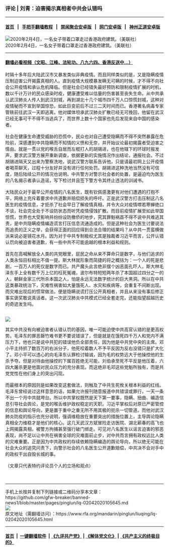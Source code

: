 ### 评论 | 刘青：迫害揭示真相者中共会认错吗
------------------------

#### [首页](https://github.com/gfw-breaker/banned-news1/blob/master/README.md) &nbsp;&nbsp;|&nbsp;&nbsp; [手把手翻墙教程](https://github.com/gfw-breaker/guides/wiki) &nbsp;&nbsp;|&nbsp;&nbsp; [禁闻聚合安卓版](https://github.com/gfw-breaker/bn-android) &nbsp;&nbsp;|&nbsp;&nbsp; [网门安卓版](https://github.com/oGate2/oGate) &nbsp;&nbsp;|&nbsp;&nbsp; [神州正道安卓版](https://github.com/SzzdOgate/update) 



<div id="headerimg">
 <img alt="2020年2月4日，一名女子带着口罩走过香港政府建筑。（美联社）" src="https://www.rfa.org/mandarin/pinglun/liuqing/lq-02042020105645.html/AP_20035301685313.jpg/@@images/692eeaf8-2d5c-489e-80b0-f414db7b0b9c.jpeg" title="2020年2月4日，一名女子带着口罩走过香港政府建筑。（美联社）"/>
 <div id="headerimgcontents">
  <div id="headerimgcaption">
   <span>
    2020年2月4日，一名女子带着口罩走过香港政府建筑。（美联社）
   </span>
   <!-- zoomattribute -->
  </div>
  <!-- headerimgcaption -->
 </div>
 <!-- headerimagecontents -->
</div>

<hr/>


#### [翻墙必看视频（文昭、江峰、法轮功、八九六四、香港反送中...）](https://github.com/gfw-breaker/banned-news1/blob/master/pages/link3.md)

<div id="storytext">
 <div>
  <div class="slot_header">
  </div>
 </div>
 <p>
  时隔十多年后大陆武汉市又暴发类似非典疫情。而且同样类似的是，又是隐瞒疫情压制迫害公开揭露真相的人。直到疫情大规模暴发瞒无可瞒的时候，才不得不向社会公开疫情和承认危机降临。但是社会已经错失最好预防和限制疫情扩展的时机，数以千计万计的民众感染时疫，健康遭受难以估量的伤害甚至丧失生命。从中共承认武汉肺炎人传人到武汉封城，再到湖北十几个城市四千万人口惊慌封城，这种对疫情秘而不宣到举国惊恐，如此巨变前后不过三二天时间而已。香港著名病毒专家管轶前往武汉一天即逃离，他对媒体坦承武汉肺炎扩散已经无可挽回，他留在武汉已经无事可干不得不当逃兵了，而世界上数十个国家也先后发现来自中国的感染者。
  <br/>
  <br/>
  社会在健康生命遭受威胁的恐慌中，民众也对自己遭受隐瞒而不得不突然暴露在危险前，深感遭到中共隐瞒而不知情的义愤和无奈，并开始议论最初揭露者受迫害之情由。就是一贯以党的喉舌自居而左棍打人的胡锡进，也在他辖下的环球时报发声，要求武汉警方展开重新调查，依据更新的实施情况作出结论，通报社会。不过胡锡进隔天又出来为警察洗地，说武汉警方联系告诉他，只是请最初网上公开疫情者喝茶聊天，过程十分友好并没有进行任何处罚。胡锡进这种洗地当然没有可信度，随后陆续公开的情况也说明，中共警方对警示社会者的处置，是逼迫均为医生的八名揭示者承认造谣，写下检讨并且签下警方令其终止违法的训诫书。
  <br/>
  <br/>
  大陆民众对于最早公开疫情的八名医生，既有钦佩感激更有对他们遭遇的打抱不平，网络上充斥着要求中共道歉并赔偿损失的呼吁。正是武汉警方打击压制这八名医生的疫情信息，才扼杀了社会早日了解疫情真相，并令大众对疫情噤若寒蝉绝口不谈，社会完全处于不设防状态而听凭疫情侵蚀扩散。而目前疫情扩展至如此举国惊慌，世界也大受影响并纷纷设防撤侨的地步，究其罪魁祸首不得不说中共难逃其责，是中共隐瞒疫情编造谎言打压信息流通造成的。但是这种社会为医生讨要说法而追责的正义之举，会获得正面的回应得到合法合理的结果吗？从中共一贯蛮横做派来说必是镜花水月。因为对于中共专制极权尤其是独裁者习近平而言，公开认错认罚向被迫害者道歉，有一些中共不可能逾越的根本利益和规则。
  <br/>
  <br/>
  首先在高喊解放全人类的共党眼里，屁民之命从来不算命只是数字，与他们追求的人类永恒目标相比不值一提。斯大林就形象而简捷的将之概括为：一个人的死是悲剧，一百万人的死仅是数字而已。共产魔头此言绝非摆个凶恶面孔吓人，斯大林毛泽东手上全有数千万上亿的枉死冤魂，波尔布特短短两年杀了本国超过四分之一的人，朝鲜金家三代所杀本国之人，怕是永远无法数字统计的巨大黑洞。所以在中共这类暴政统治下，灾难性祸害如大量饿死人、水灾和疾病等，会重复不间断出现。而灾难出现后的惯常做法，便是隐瞒说谎打压公开真相者，并且从来没有事后修正事实褒奖敢说真话者。这一次武汉肺炎中共模式已经全套走完，还能指望超越历史的奇迹发生吗。
 </p>
 <p>
  <br/>
  <img class="image-inline captioned" src="../../../../resolveuid/35e5d308-6489-41ea-a968-0a3a321ed110"/>
 </p>
 <p>
  其实中共没有向被迫害者认错认罚的基因，唯一可能迫使中共高官认错的是更高权势。毛泽东的罪恶磬竹难书更不要说错误了，但是就是在饿死四千万人和党内不满压力下，他也只是说中共犯的错误他负全部责任，因为他是中共党中央的主席。邓小平主持抓了数百万的右派分子，他死咬着数人不予平反因为反右没错只是扩大化了。邓小平可以违心的向毛泽东认罪检讨输诚，因为毛的权势远大于他操控他的生杀予夺。但是对待由他操控的下属百姓绝无可能，刘伯承至死不平反是他压着，六四大屠杀更是他面对民众压力的充分表现。而这绝非毛邓这些党魁所独有，而是共党党性在他们身上的突出闪现。
  <br/>
  <br/>
  而最根本的原因则是如果改变这套做法，则触及了中共生死攸关根本利益的红线。毛泽东曾经说过这样意思的话，如果允许报刊随意报道中共错误或罪行，一天一条不出一个月中共就垮台。所以中共掌权既然是天下第一要事，隐瞒、扭曲、编造信息引导社会舆论，是党的喉舌维护政权稳定的天职。习近平掌权后对原已严密管控的信息和舆论导向，更是置于重中之重无所不用其极的扼杀一切管道。而他对武汉肺炎防疫的指示也充分说明，强调维稳放在重要突出的措施位置上，主导舆论隐瞒真相全力维稳才是他们的核心。这几天武汉方斌冒险走访医院、湖北蕲春的高飞也上网揭露真相，被警方拘捕甚至强行破门绑走。可见对八名医生以谣言迫害的邪恶表现，尚不足以让中共在祸害全球的灾难面前止步，对中共而言拥有政权远比人类的灾难重要。正是因为中共政权的存续依赖隐瞒编造的舆论导向，所以绝无可能在社会大众的追究问责下，向警示社会的八名医生公开道歉赔偿，中共决不会对手中的政权干出自毁长城的事。
  <br/>
  <br/>
  （文章只代表特约评论员个人的立场和观点）
  <br/>
  <br/>
  <br/>
 </p>
</div>

<hr/>
手机上长按并复制下列链接或二维码分享本文章：<br/>
https://github.com/gfw-breaker/banned-news1/blob/master/pages/pinglun/lq-02042020105645.md <br/>
<a href='https://github.com/gfw-breaker/banned-news1/blob/master/pages/pinglun/lq-02042020105645.md'><img src='https://github.com/gfw-breaker/banned-news1/blob/master/pages/pinglun/lq-02042020105645.md.png'/></a> <br/>
原文地址（需翻墙访问）：https://www.rfa.org/mandarin/pinglun/liuqing/lq-02042020105645.html


------------------------
#### [首页](https://github.com/gfw-breaker/banned-news1/blob/master/README.md) &nbsp;|&nbsp; [一键翻墙软件](https://github.com/gfw-breaker/nogfw/blob/master/README.md) &nbsp;| [《九评共产党》](https://github.com/gfw-breaker/9ping.md/blob/master/README.md#九评之一评共产党是什么) | [《解体党文化》](https://github.com/gfw-breaker/jtdwh.md/blob/master/README.md) | [《共产主义的终极目的》](https://github.com/gfw-breaker/gczydzjmd.md/blob/master/README.md)


<img src='http://gfw-breaker.win/banned-news/pages/pinglun/lq-02042020105645.md' width='0px' height='0px'/>